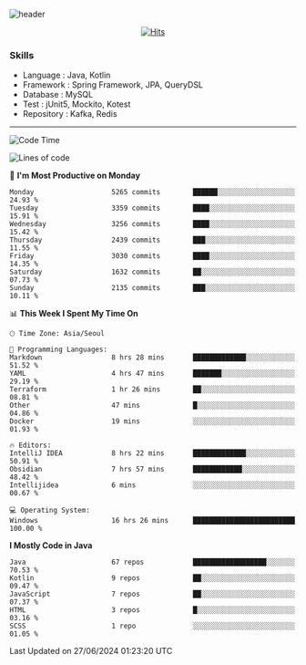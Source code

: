 <!-- Github Profile Readme로 프로필 꾸미기 : https://zzsza.github.io/development/2020/07/10/make-github-profile-readme/ -->

<!-- github theme -->
  <!-- 
    ![header](https://capsule-render.vercel.app/api?type=slice&color=e0f0e3&height=150&section=header&text=beasy&fontSize=45)
  -->
  ![header](https://capsule-render.vercel.app/api?type=soft&color=e0f0e3&height=150&section=header&text=Choi-YongSeok&fontSize=55&animation=twinkling)


<!-- hits count : https://hits.seeyoufarm.com/ -->
<div align=center>
    
  [![Hits](https://hits.seeyoufarm.com/api/count/incr/badge.svg?url=https%3A%2F%2Fgithub.com%2Fchoi-ys&count_bg=%2379C83D&title_bg=%23555555&icon=&icon_color=%23E7E7E7&title=hits&edge_flat=false)](https://hits.seeyoufarm.com)

</div>


<!-- Committed Top Lang -->
<div align=center>
</div>


### Skills
 - Language : Java, Kotlin
 - Framework : Spring Framework, JPA, QueryDSL
 - Database : MySQL
 - Test : jUnit5, Mockito, Kotest
 - Repository : Kafka, Redis

---

<!--START_SECTION:waka-->
![Code Time](http://img.shields.io/badge/Code%20Time-4%2C191%20hrs%2059%20mins-blue)

![Lines of code](https://img.shields.io/badge/From%20Hello%20World%20I%27ve%20Written-14.9%20million%20lines%20of%20code-blue)

📅 **I'm Most Productive on Monday** 

```text
Monday                   5265 commits        ██████░░░░░░░░░░░░░░░░░░░   24.93 % 
Tuesday                  3359 commits        ████░░░░░░░░░░░░░░░░░░░░░   15.91 % 
Wednesday                3256 commits        ████░░░░░░░░░░░░░░░░░░░░░   15.42 % 
Thursday                 2439 commits        ███░░░░░░░░░░░░░░░░░░░░░░   11.55 % 
Friday                   3030 commits        ████░░░░░░░░░░░░░░░░░░░░░   14.35 % 
Saturday                 1632 commits        ██░░░░░░░░░░░░░░░░░░░░░░░   07.73 % 
Sunday                   2135 commits        ███░░░░░░░░░░░░░░░░░░░░░░   10.11 % 
```


📊 **This Week I Spent My Time On** 

```text
🕑︎ Time Zone: Asia/Seoul

💬 Programming Languages: 
Markdown                 8 hrs 28 mins       █████████████░░░░░░░░░░░░   51.52 % 
YAML                     4 hrs 47 mins       ███████░░░░░░░░░░░░░░░░░░   29.19 % 
Terraform                1 hr 26 mins        ██░░░░░░░░░░░░░░░░░░░░░░░   08.81 % 
Other                    47 mins             █░░░░░░░░░░░░░░░░░░░░░░░░   04.86 % 
Docker                   19 mins             ░░░░░░░░░░░░░░░░░░░░░░░░░   01.93 % 

🔥 Editors: 
IntelliJ IDEA            8 hrs 22 mins       █████████████░░░░░░░░░░░░   50.91 % 
Obsidian                 7 hrs 57 mins       ████████████░░░░░░░░░░░░░   48.42 % 
Intellijidea             6 mins              ░░░░░░░░░░░░░░░░░░░░░░░░░   00.67 % 

💻 Operating System: 
Windows                  16 hrs 26 mins      █████████████████████████   100.00 % 
```

**I Mostly Code in Java** 

```text
Java                     67 repos            ██████████████████░░░░░░░   70.53 % 
Kotlin                   9 repos             ██░░░░░░░░░░░░░░░░░░░░░░░   09.47 % 
JavaScript               7 repos             ██░░░░░░░░░░░░░░░░░░░░░░░   07.37 % 
HTML                     3 repos             █░░░░░░░░░░░░░░░░░░░░░░░░   03.16 % 
SCSS                     1 repo              ░░░░░░░░░░░░░░░░░░░░░░░░░   01.05 % 
```




 Last Updated on 27/06/2024 01:23:20 UTC
<!--END_SECTION:waka-->

<!-- 
![footer](https://capsule-render.vercel.app/api?section=footer&type=slice&color=e0f0e3)
-->

